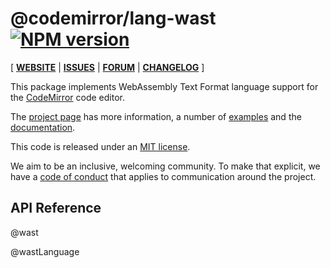 <!-- NOTE: README.md is generated from src/README.md -->

# @codemirror/lang-wast [![NPM version](https://img.shields.io/npm/v/@codemirror/lang-wast.svg)](https://www.npmjs.org/package/@codemirror/lang-wast)

[ [**WEBSITE**](https://codemirror.net/) | [**ISSUES**](https://github.com/codemirror/dev/issues) | [**FORUM**](https://discuss.codemirror.net/c/next/) | [**CHANGELOG**](https://github.com/codemirror/lang-wast/blob/main/CHANGELOG.md) ]

This package implements WebAssembly Text Format language support for
the [CodeMirror](https://codemirror.net/) code editor.

The [project page](https://codemirror.net/) has more information, a
number of [examples](https://codemirror.net/examples/) and the
[documentation](https://codemirror.net/docs/).

This code is released under an
[MIT license](https://github.com/codemirror/lang-wast/tree/main/LICENSE).

We aim to be an inclusive, welcoming community. To make that explicit,
we have a [code of
conduct](http://contributor-covenant.org/version/1/1/0/) that applies
to communication around the project.

## API Reference

@wast

@wastLanguage
